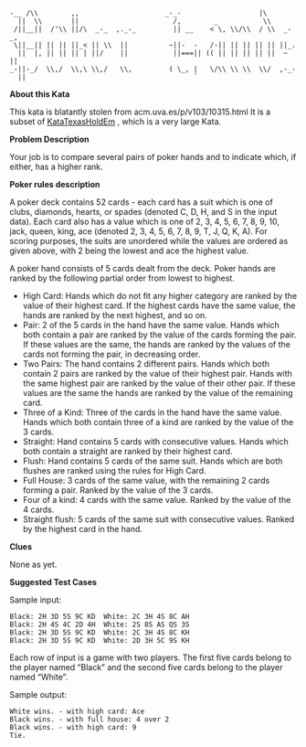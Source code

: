 ````
-__ /\\        ,,                     _-_-                   |\         
  ||  \\       ||                       /,        _           \\        
 /||__||  /'\\ ||/\  _-_  ,._-_         || __    < \, \\/\\  / \\  _-_, 
 \||__|| || || ||_< || \\  ||          ~||-  -   /-|| || || || || ||_.  
  ||  |, || || || | ||/    ||           ||===|| (( || || || || ||  ~ || 
_-||-_/  \\,/  \\,\ \\,/   \\,         ( \_, |   \/\\ \\ \\  \\/  ,-_-  
  ||                                         `                          
````
<p><strong>About this Kata</strong></p>
      
<p>This kata is blatantly stolen from acm.uva.es/p/v103/10315.html It is a
subset of <a href="//codingdojo.org/kata/TexasHoldEm">KataTexasHoldEm</a> , which is a very large
Kata.</p>

<p><strong>Problem Description</strong></p>

<p>Your job is to compare several pairs of poker hands and to indicate
which, if either, has a higher rank.</p>

<p><strong>Poker rules description</strong></p>

<p>A poker deck contains 52 cards - each card has a suit which is one of
clubs, diamonds, hearts, or spades (denoted C, D, H, and S in the input
data). Each card also has a value which is one of 2, 3, 4, 5, 6, 7, 8,
9, 10, jack, queen, king, ace (denoted 2, 3, 4, 5, 6, 7, 8, 9, T, J, Q,
K, A). For scoring purposes, the suits are unordered while the values
are ordered as given above, with 2 being the lowest and ace the highest
value.</p>

<p>A poker hand consists of 5 cards dealt from the deck. Poker hands are
ranked by the following partial order from lowest to highest.</p>

<ul>
<li>High Card: Hands which do not fit any higher category are ranked by
the value of their highest card. If the highest cards have the same
value, the hands are ranked by the next highest, and so on.</li>
<li>Pair: 2 of the 5 cards in the hand have the same value. Hands which
both contain a pair are ranked by the value of the cards forming
the pair. If these values are the same, the hands are ranked by the
values of the cards not forming the pair, in decreasing order.</li>
<li>Two Pairs: The hand contains 2 different pairs. Hands which both
contain 2 pairs are ranked by the value of their highest pair. Hands
with the same highest pair are ranked by the value of their
other pair. If these values are the same the hands are ranked by the
value of the remaining card.</li>
<li>Three of a Kind: Three of the cards in the hand have the same value.
Hands which both contain three of a kind are ranked by the value of
the 3 cards.</li>
<li>Straight: Hand contains 5 cards with consecutive values. Hands which
both contain a straight are ranked by their highest card.</li>
<li>Flush: Hand contains 5 cards of the same suit. Hands which are both
flushes are ranked using the rules for High Card.</li>
<li>Full House: 3 cards of the same value, with the remaining 2 cards
forming a pair. Ranked by the value of the 3 cards.</li>
<li>Four of a kind: 4 cards with the same value. Ranked by the value of
the 4 cards.</li>
<li>Straight flush: 5 cards of the same suit with consecutive values.
Ranked by the highest card in the hand.</li>
</ul>

<p><strong>Clues</strong></p>

<p>None as yet.</p>

<p><strong>Suggested Test Cases</strong></p>

<p>Sample input:</p>

<pre><code>Black: 2H 3D 5S 9C KD  White: 2C 3H 4S 8C AH
Black: 2H 4S 4C 2D 4H  White: 2S 8S AS QS 3S
Black: 2H 3D 5S 9C KD  White: 2C 3H 4S 8C KH
Black: 2H 3D 5S 9C KD  White: 2D 3H 5C 9S KH
</code></pre>

<p>Each row of input is a game with two players. The first five cards
belong to the player named &ldquo;Black&rdquo; and the second five cards belong to
the player named &ldquo;White&rdquo;.</p>

<p>Sample output:</p>

<pre><code>White wins. - with high card: Ace 
Black wins. - with full house: 4 over 2 
Black wins. - with high card: 9
Tie.
</code></pre>